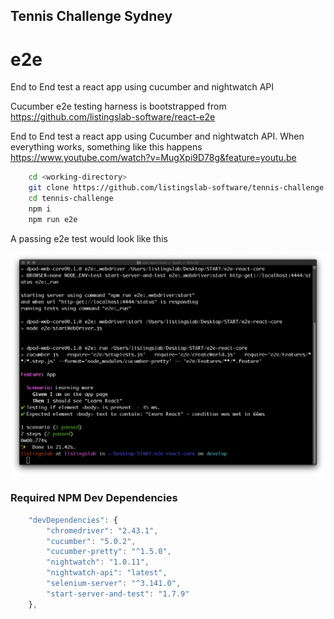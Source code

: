 ## Tennis Challenge Sydney

# e2e

End to End test a react app using cucumber and nightwatch API

Cucumber e2e testing harness is bootstrapped from 
https://github.com/listingslab-software/react-e2e

End to End test a react app using Cucumber and nightwatch API.
When everything works, something like this happens
https://www.youtube.com/watch?v=MugXpi9D78g&feature=youtu.be

```bash
    cd <working-directory>
    git clone https://github.com/listingslab-software/tennis-challenge
    cd tennis-challenge
    npm i
    npm run e2e
```
A passing e2e test would look like this

![passing e2e test](./docs/img/passing_e2e_test.png)

### Required NPM Dev Dependencies

```javascript
    "devDependencies": {
        "chromedriver": "2.43.1",
        "cucumber": "5.0.2",
        "cucumber-pretty": "^1.5.0",
        "nightwatch": "1.0.11",
        "nightwatch-api": "latest",
        "selenium-server": "^3.141.0",
        "start-server-and-test": "1.7.9"
    },
```